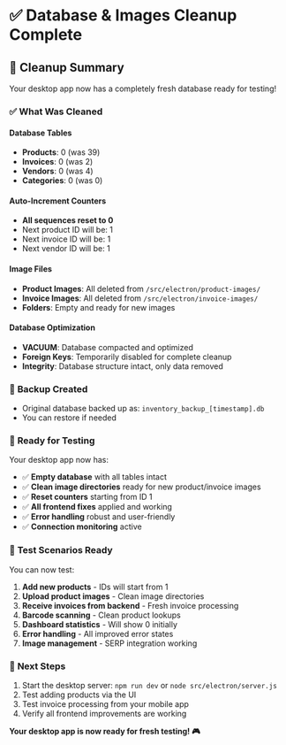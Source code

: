 # ✅ Database & Images Cleanup Complete

## 🧹 **Cleanup Summary**

Your desktop app now has a completely fresh database ready for testing!

### ✅ **What Was Cleaned**

#### Database Tables
- **Products**: 0 (was 39)
- **Invoices**: 0 (was 2)  
- **Vendors**: 0 (was 4)
- **Categories**: 0 (was 0)

#### Auto-Increment Counters
- **All sequences reset to 0**
- Next product ID will be: 1
- Next invoice ID will be: 1
- Next vendor ID will be: 1

#### Image Files
- **Product Images**: All deleted from `/src/electron/product-images/`
- **Invoice Images**: All deleted from `/src/electron/invoice-images/`
- **Folders**: Empty and ready for new images

#### Database Optimization
- **VACUUM**: Database compacted and optimized
- **Foreign Keys**: Temporarily disabled for complete cleanup
- **Integrity**: Database structure intact, only data removed

### 💾 **Backup Created**
- Original database backed up as: `inventory_backup_[timestamp].db`
- You can restore if needed

### 🚀 **Ready for Testing**

Your desktop app now has:
- ✅ **Empty database** with all tables intact
- ✅ **Clean image directories** ready for new product/invoice images  
- ✅ **Reset counters** starting from ID 1
- ✅ **All frontend fixes** applied and working
- ✅ **Error handling** robust and user-friendly
- ✅ **Connection monitoring** active

### 🧪 **Test Scenarios Ready**

You can now test:
1. **Add new products** - IDs will start from 1
2. **Upload product images** - Clean image directories
3. **Receive invoices from backend** - Fresh invoice processing
4. **Barcode scanning** - Clean product lookups
5. **Dashboard statistics** - Will show 0 initially
6. **Error handling** - All improved error states
7. **Image management** - SERP integration working

### 📱 **Next Steps**
1. Start the desktop server: `npm run dev` or `node src/electron/server.js`
2. Test adding products via the UI
3. Test invoice processing from your mobile app
4. Verify all frontend improvements are working

**Your desktop app is now ready for fresh testing! 🎮**